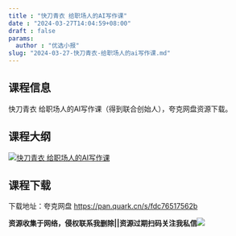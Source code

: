 ```yaml
---
title : "快刀青衣 给职场人的AI写作课"
date : "2024-03-27T14:04:59+08:00"
draft : false
params:
  author : "优选小报"
slug: "2024-03-27-快刀青衣-给职场人的ai写作课.md"
---
```


## 课程信息

快刀青衣 给职场人的AI写作课（得到联合创始人），夸克网盘资源下载。

## 课程大纲

[![快刀青衣
给职场人的AI写作课](//img7-1.zhekoulieshou.com/mmbiz_jpg/iaHBVewvSIbAh08WfIsYfZJWcU4puibpsImpkgmdo3lAE5557Ric0dyZzicXEnHHqZjzKI4y3pSk3OmpBsvMtplGIA/0)](//img7-1.zhekoulieshou.com/mmbiz_jpg/iaHBVewvSIbAh08WfIsYfZJWcU4puibpsImpkgmdo3lAE5557Ric0dyZzicXEnHHqZjzKI4y3pSk3OmpBsvMtplGIA/0)

## 课程下载

下载地址：夸克网盘 https://pan.quark.cn/s/fdc76517562b

**资源收集于网络，侵权联系我删除||资源过期扫码关注我私信**![](//img7-1.zhekoulieshou.com/mmbiz_jpg/iaHBVewvSIbAjcr9g6TlCXSfiaDqkbzuEzp207hVzPqT4YGQOAazQ1KNHCeACbia5Lzq4Ckwibe48iar1q7lgVP1o3w/640?wx_fmt=jpeg&from=appmsg)


